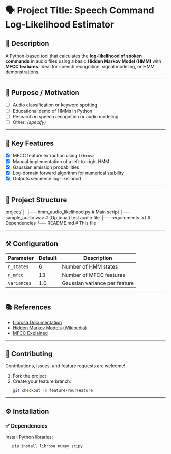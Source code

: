 # 🗣️ Project Title: Speech Command Log-Likelihood Estimator

## 📌 Description
A Python-based tool that calculates the **log-likelihood of spoken commands** in audio files using a basic **Hidden Markov Model (HMM)** with **MFCC features**. Ideal for speech recognition, signal modeling, or HMM demonstrations.

---

## 🎯 Purpose / Motivation
- [ ] Audio classification or keyword spotting
- [ ] Educational demo of HMMs in Python
- [ ] Research in speech recognition or audio modeling
- [ ] Other: *(specify)*

---

## 🧩 Key Features
- [x] MFCC feature extraction using `librosa`
- [x] Manual implementation of a left-to-right HMM
- [x] Gaussian emission probabilities
- [x] Log-domain forward algorithm for numerical stability
- [x] Outputs sequence log-likelihood

---

## 📁 Project Structure
project/
│
├── hmm_audio_likelihood.py # Main script
├── sample_audio.wav # (Optional) test audio file
├── requirements.txt # Dependencies
└── README.md # This file


---

## ⚒️ Configuration

| Parameter   | Default | Description                         |
|-------------|---------|-------------------------------------|
| `n_states`  | 6       | Number of HMM states                |
| `n_mfcc`    | 13      | Number of MFCC features             |
| `variances` | 1.0     | Gaussian variance per feature       |

---

## 📚 References

- [Librosa Documentation](https://librosa.org/doc/latest/)
- [Hidden Markov Models (Wikipedia)](https://en.wikipedia.org/wiki/Hidden_Markov_model)
- [MFCC Explained](https://haythamfayek.com/2016/04/21/speech-processing-for-machine-learning.html)

---

## 🤝 Contributing

Contributions, issues, and feature requests are welcome!

1. Fork the project  
2. Create your feature branch:  
   ```bash
   git checkout -b feature/YourFeature
---

## ⚙️ Installation

### ✅ Dependencies
Install Python libraries:

   ```bash
      pip install librosa numpy scipy

